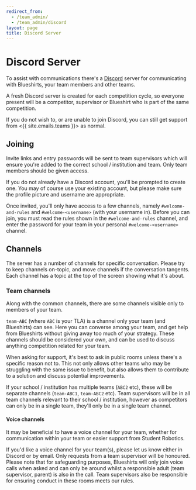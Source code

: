 ```yaml
---
redirect_from:
  - /team_admin/
  - /team_admin/discord
layout: page
title: Discord Server
---
```


# Discord Server

To assist with communications there's a [Discord](https://discord.com/) server for communicating with Blueshirts, your team members and other teams.

A fresh Discord server is created for each competition cycle, so everyone present will be a competitor, supervisor or Blueshirt who is part of the same competition.

If you do not wish to, or are unable to join Discord, you can still get support from <{{ site.emails.teams }}> as normal.

## Joining

Invite links and entry passwords will be sent to team supervisors which will ensure you're added to the correct school / institution and team.
Only team members should be given access.

If you do not already have a Discord account, you'll be prompted to create one.
You may of course use your existing account, but please make sure the profile picture and username are appropriate.

Once invited, you'll only have access to a few channels, namely `#welcome-and-rules` and `#welcome-<username>` (with your username in). Before you can join, you must read the rules shown in the `#welcome-and-rules` channel, and enter the password for your team in your personal `#welcome-<username>` channel.

## Channels

The server has a number of channels for specific conversation. Please try to keep channels on-topic, and move channels if the conversation tangents. Each channel has a topic at the top of the screen showing what it's about.

### Team channels

Along with the common channels, there are some channels visible only to members of your team.

`team-ABC` (where `ABC` is your TLA) is a channel only your team (and Blueshirts) can see. Here you can converse among your team, and get help from Blueshirts without giving away too much of your strategy. These channels should be considered your own, and can be used to discuss anything competition related for your team.

When asking for support, it's best to ask in public rooms unless there's a specific reason not to. This not only allows other teams who may be struggling with the same issue to benefit, but also allows them to contribute to a solution and discuss potential improvements.

If your school / institution has multiple teams (`ABC2` etc), these will be separate channels (`team-ABC1`, `team-ABC2` etc). Team supervisors will be in all team channels relevant to their school / institution, however as competitors can only be in a single team, they'll only be in a single team channel.

#### Voice channels

It may be beneficial to have a voice channel for your team, whether for communication within your team or easier support from Student Robotics.

If you'd like a voice channel for your team(s), please let us know either in Discord or by email. Only requests from a team supervisor will be honoured. Please note that for safeguarding purposes, Blueshirts will only join voice calls when asked and can only be around whilst a responsible adult (team supervisor, parent) is also in the call. Team supervisors also be responsible for ensuring conduct in these rooms meets our rules.
